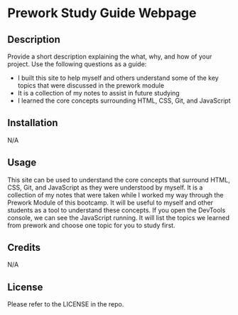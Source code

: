 # Prework Study Guide Webpage

## Description

Provide a short description explaining the what, why, and how of your project. Use the following questions as a guide:

- I built this site to help myself and others understand some of the key topics that were discussed in the prework module
- It is a collection of my notes to assist in future studying
- I learned the core concepts surrounding HTML, CSS, Git, and JavaScript

## Installation

N/A

## Usage

This site can be used to understand the core concepts that surround HTML, CSS, Git, and JavaScript as they were understood by myself. It is a collection of my notes that were taken while I worked my way through the Prework Module of this bootcamp. It will be useful to myself and other students as a tool to understand these concepts. If you open the DevTools console, we can see the JavaScript running. It will list the topics we learned from prework and choose one topic for you to study first.


## Credits

N/A

## License

Please refer to the LICENSE in the repo.
